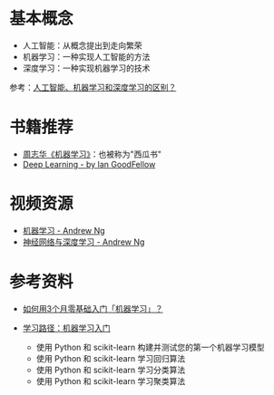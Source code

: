 
# 基本概念

* 人工智能：从概念提出到走向繁荣
* 机器学习：一种实现人工智能的方法
* 深度学习：一种实现机器学习的技术

参考：[人工智能、机器学习和深度学习的区别？](https://www.zhihu.com/question/57770020)

# 书籍推荐

* [周志华《机器学习》]()：也被称为"西瓜书"
* [Deep Learning - by Ian GoodFellow](https://github.com/exacity/deeplearningbook-chinese)

# 视频资源
* [机器学习 - Andrew Ng](https://www.coursera.org/learn/machine-learning/home/welcome)
* [神经网络与深度学习 - Andrew Ng](https://www.coursera.org/learn/neural-networks-deep-learning/home/welcome)


# 参考资料
* [如何用3个月零基础入门「机器学习」？](https://zhuanlan.zhihu.com/p/29704017)


* [学习路径：机器学习入门](https://developer.ibm.com/zh/technologies/machine-learning/series/learning-path-machine-learning-for-developers/)
    - 使用 Python 和 scikit-learn 构建并测试您的第一个机器学习模型
    - 使用 Python 和 scikit-learn 学习回归算法
    - 使用 Python 和 scikit-learn 学习分类算法
    - 使用 Python 和 scikit-learn 学习聚类算法








